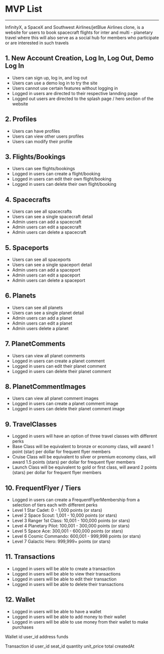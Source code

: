# MVP List 

---

InfinityX, a SpaceX and Southwest Airlines/jetBlue Airlines clone, is a website for users to book spacecraft flights for inter and multi - planetary travel where this will also serve as a social hub for members who participate or are interested in such travels

## 1. New Account Creation, Log In, Log Out, Demo Log In

- Users can sign up, log in, and log out
- Users can use a demo log in to try the site
- Users cannot use certain features without logging in
- Logged in users are directed to their respective lannding page
- Logged out users are directed to the splash page / hero section of the website

## 2. Profiles

- Users can have profiles
- Users can view other users profiles
- Users can modify their profile

## 3. Flights/Bookings

- Users can see flights/bookings
- Logged in users can create a flight/booking
- Logged in users can edit their own flight/booking
- Logged in users can delete their own flight/booking

## 4. Spacecrafts

- Users can see all spacecrafts
- Users can see a single spacecraft detail
- Admin users can add a spacecraft
- Admin users can edit a spacecraft
- Admin users can delete a spacecraft

## 5. Spaceports

- Users can see all spaceports
- Users can see a single spaceport detail
- Admin users can add a spaceport
- Admin users can edit a spaceport
- Admin users can delete a spaceport

## 6. Planets

- Users can see all planets
- Users can see a single planet detail
- Admin users can add a planet
- Admin users can edit a planet
- Admin users delete a planet

## 7. PlanetComments

- Users can view all planet comments
- Logged in users can create a planet comment
- Logged in users can edit their planet comment
- Logged in users can delete their planet comment

## 8. PlanetCommentImages

- Users can view all planet comment images
- Logged in users can create a planet comment image
- Logged in users can delete their planet comment image

## 9. TravelClasses

- Logged in users will have an option of three travel classes with different perks
- Base Class will be equivalent to bronze or economy class, will award 1 point (star) per dollar for frequent flyer members
- Cruise Class will be equivalent to silver or premium economy class, will award 1.5 points (stars) per dollar for frequent flyer members
- Launch Class will be equivalent to gold or first class, will award 2 points (stars) per dollar for frequent flyer members

## 10. FrequentFlyer / Tiers

- Logged in users can create a FrequentFlyerMembership from a selection of tiers each with different perks
- Level 1 Star Cadet: 0 - 1,000 points (or stars)
- Level 2 Space Scout: 1,001 - 10,000 points (or stars)
- Level 3 Ranger 1st Class: 10,001 - 100,000 points (or stars)
- Level 4 Planetary Pilot: 100,001 - 300,000 points (or stars)
- Level 5 Space Ace: 300,001 - 600,000 points (or stars)
- Level 6 Cosmic Commando: 600,001 - 999,998 points (or stars)
- Level 7 Galactic Hero: 999,999+ points (or stars)

## 11. Transactions

- Logged in users will be able to create a transaction
- Logged in users will be able to view their transactions
- Logged in users will be able to edit their transaction
- Logged in users will be able to delete their transactions

## 12. Wallet

- Logged in users will be able to have a wallet
- Logged in users will be able to add money to their wallet
- Logged in users will be able to use money from their wallet to make purchases

Wallet
id
user_id
address
funds


Transaction
id 
user_id
seat_id
quantity
unit_price
total
createdAt

